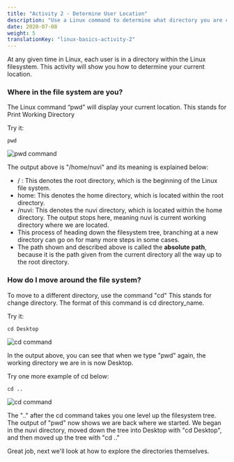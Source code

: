 ```yaml
---
title: "Activity 2 - Determine User Location"
description: "Use a Linux command to determine what directory you are currently in"
date: 2020-07-08
weight: 5
translationKey: "linux-basics-activity-2"
---
```


At any given time in Linux, each user is in a directory within the Linux filesystem.
This activity will show you how to determine your current location.

### Where in the file system are you?

The Linux command “pwd” will display your current location. This stands for Print Working Directory

Try it:
```
pwd
```

![pwd command](../images/02_pwd.png?classes=border,shadow)

The output above is "/home/nuvi" and its meaning is explained below:
- /    : This denotes the root directory, which is the beginning of the Linux file system.
- home: This denotes the home directory, which is located within the root directory.
- /nuvi: This denotes the nuvi directory, which is located within the home directory. The output stops here, meaning nuvi is current working directory where we are located.
- This process of heading down the filesystem tree, branching at a new directory can go on for many more steps in some cases. 
- The path shown and described above is called the <b>absolute path</b>, because it is the path given from the current directory all the way up to the root directory.

### How do I move around the file system?

To move to a different directory, use the command "cd" This stands for change directory. The format of this command is cd directory_name.

Try it:
```
cd Desktop
```
![cd command](../images/02_cd.png?classes=border,shadow)

In the output above, you can see that when we type "pwd" again, the working directory we are in is now Desktop. 

Try one more example of cd below:
```
cd ..
```
![cd command](../images/02_cdDotDot.png?classes=border,shadow)

The ".." after the cd command takes you one level up the filesystem tree. The output of "pwd" now shows we are back where we started. We began in the nuvi directory, moved down the tree into Desktop with "cd Desktop", and then moved up the tree with "cd .."

Great job, next we'll look at how to explore the directories themselves.